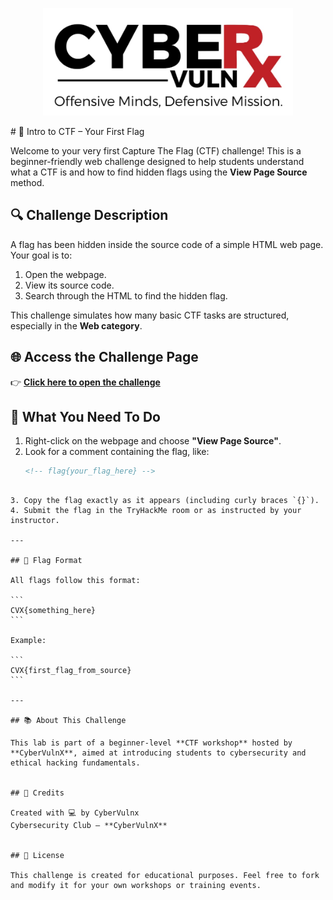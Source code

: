 <p align="center">
  <img src="cybervulnx logo.jpg" alt="CyberVulnX Logo" width="400"/>
</p>
# 🧠 Intro to CTF – Your First Flag

Welcome to your very first Capture The Flag (CTF) challenge! This is a beginner-friendly web challenge designed to help students understand what a CTF is and how to find hidden flags using the **View Page Source** method.

## 🔍 Challenge Description

A flag has been hidden inside the source code of a simple HTML web page. Your goal is to:

1. Open the webpage.
2. View its source code.
3. Search through the HTML to find the hidden flag.

This challenge simulates how many basic CTF tasks are structured, especially in the **Web category**.


## 🌐 Access the Challenge Page

👉 **[Click here to open the challenge](https://cybervulnx.github.io/CTF1/)**  


## 📌 What You Need To Do

1. Right-click on the webpage and choose **"View Page Source"**.
2. Look for a comment containing the flag, like:
   ```html
   <!-- flag{your_flag_here} -->
````

3. Copy the flag exactly as it appears (including curly braces `{}`).
4. Submit the flag in the TryHackMe room or as instructed by your instructor.

---

## 🏁 Flag Format

All flags follow this format:

```
CVX{something_here}
```

Example:

```
CVX{first_flag_from_source}
```

---

## 📚 About This Challenge

This lab is part of a beginner-level **CTF workshop** hosted by **CyberVulnX**, aimed at introducing students to cybersecurity and ethical hacking fundamentals.


## 🤝 Credits

Created with 💻 by CyberVulnx
Cybersecurity Club – **CyberVulnX**


## 🔐 License

This challenge is created for educational purposes. Feel free to fork and modify it for your own workshops or training events.
